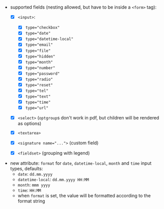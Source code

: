 #  

- supported fields (nesting allowed, but have to be inside a `<form>` tag):
    - [x] `<input>`:
        - [x] `type="checkbox"`
        - [x] `type="date"`
        - [x] `type="datetime-local"`
        - [x] `type="email"`
        - [x] `type="file"`
        - [x] `type="hidden"`
        - [x] `type="month"`
        - [x] `type="number"`
        - [x] `type="password"`
        - [x] `type="radio"`
        - [x] `type="reset"`
        - [x] `type="tel"`
        - [x] `type="text"`
        - [x] `type="time"`
        - [x] `type="url"`
    - [x] `<select>` (`optgroup`s don't work in pdf, but children will be rendered as options)
    - [x] `<textarea>`
    - [x] `<signature name="...">` (custom field)
    - [x] `<fieldset>` (grouping with legend)


- new attribute: `format` for `date`, `datetime-local`, `month` and `time` input types, defaults:
    - `date`: `dd.mm.yyyy`
    - `datetime-local`: `dd.mm.yyyy HH:MM`
    - `month`: `mmm yyyy`
    - `time`: `HH:MM`
    - when `format` is set, the value will be formatted according to the format string

